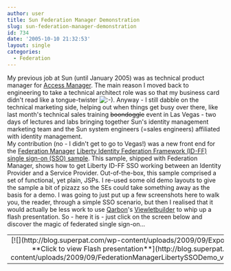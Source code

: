 ```yaml
---
author: user
title: Sun Federation Manager Demonstration
slug: sun-federation-manager-demonstration
id: 734
date: '2005-10-10 21:32:53'
layout: single
categories:
  - Federation
---
```


My previous job at Sun (until January 2005) was as technical product manager for [Access Manager](http://www.sun.com/software/products/access_mgr/index.xml ). The main reason I moved back to engineering to take a technical architect role was so that my business card didn't read like a tongue-twister ![:-)](http://blogs.sun.com/roller/images/smileys/smile.gif ":-)"). Anyway - I still dabble on the technical marketing side, helping out when things get busy over there, like last month's technical sales training <span style="text-decoration: line-through;">boondoggle</span> event in Las Vegas - two days of lectures and labs bringing together Sun's identity management marketing team and the Sun system engineers (=sales engineers) affiliated with identity management.  
My contribution (no - I didn't get to go to Vegas!) was a new front end for the [Federation Manager](http://www.sun.com/software/products/federation_mgr/index.xml) [Liberty Identity Federation Framework (ID-FF) single sign-on (SSO) sample](http://docs.sun.com/app/docs/doc/819-2357/6n4ld08rj?a=view#frykh). This sample, shipped with Federation Manager, shows how to get Liberty ID-FF SSO working between an Identity Provider and a Service Provider. Out-of-the-box, this sample comprised a set of functional, yet plain, JSPs. I re-used some old demo layouts to give the sample a bit of pizazz so the SEs could take something away as the basis for a demo. I was going to just put up a few screenshots here to walk you, the reader, through a simple SSO scenario, but then I realised that it would actually be less work to use [Qarbon](http://www.qarbon.com)'s [Viewletbuilder](http://www.qarbon.com/presentation-software/viewletbuilder/) to whip up a flash presentation. So - here it is - just click on the screen below and discover the magic of federated single sign-on...  

<table align="" border="0" cellpadding="5" width="500">

<tbody>

<tr>

<td align="center">[![](http://blog.superpat.com/wp-content/uploads/2009/09/Export_slide001.jpg)  
<span align="center">**Click to view Flash presentation**</span>](http://blog.superpat.com/wp-content/uploads/2009/09/FederationManagerLibertySSODemo_viewlet_swf.html) </td>

</tr>

</tbody>

</table>
